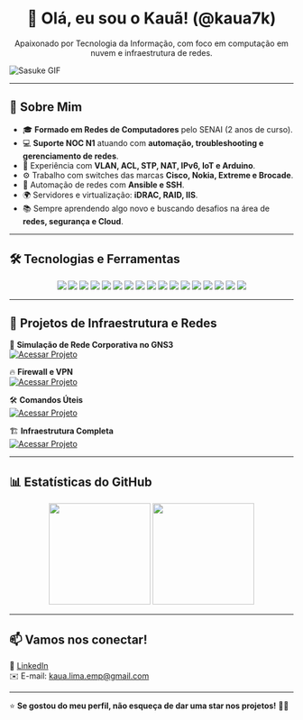 <h1 align="center">👋 Olá, eu sou o Kauã! (@kaua7k)</h1>
<p align="center">
  Apaixonado por Tecnologia da Informação, com foco em computação em nuvem e infraestrutura de redes.
</p>

![Sasuke GIF](https://media.giphy.com/media/11R5t1ItnjXPLO/giphy.gif)

---

## 🚀 Sobre Mim  
- 🎓 **Formado em Redes de Computadores** pelo SENAI (2 anos de curso).  
- 💻 **Suporte NOC N1** atuando com **automação, troubleshooting e gerenciamento de redes**.  
- 🔧 Experiência com **VLAN, ACL, STP, NAT, IPv6, IoT e Arduino**.  
- ⚙️ Trabalho com switches das marcas **Cisco, Nokia, Extreme e Brocade**.  
- 🤖 Automação de redes com **Ansible e SSH**.  
- 🌍 Servidores e virtualização: **iDRAC, RAID, IIS**.  
- 📚 Sempre aprendendo algo novo e buscando desafios na área de **redes, segurança e Cloud**.  

---

## 🛠️ Tecnologias e Ferramentas  

<div align="center">
  <img src="https://img.shields.io/badge/Linux-FCC624?style=for-the-badge&logo=linux&logoColor=black" />
  <img src="https://img.shields.io/badge/Cisco-1BA0D7?style=for-the-badge&logo=cisco&logoColor=white" />
  <img src="https://img.shields.io/badge/Ansible-EE0000?style=for-the-badge&logo=ansible&logoColor=white" />
  <img src="https://img.shields.io/badge/GitHub-181717?style=for-the-badge&logo=github&logoColor=white" />
  <img src="https://img.shields.io/badge/Python-3776AB?style=for-the-badge&logo=python&logoColor=white" />
  <img src="https://img.shields.io/badge/IPv6-004C97?style=for-the-badge&logo=ipv6&logoColor=white" />
  <img src="https://img.shields.io/badge/IoT-FF6F00?style=for-the-badge&logo=internet-of-things&logoColor=white" />
  <img src="https://img.shields.io/badge/AWS-232F3E?style=for-the-badge&logo=amazon-aws&logoColor=white" />
  <img src="https://img.shields.io/badge/Azure-0078D4?style=for-the-badge&logo=microsoft-azure&logoColor=white" />
  <img src="https://img.shields.io/badge/Docker-2496ED?style=for-the-badge&logo=docker&logoColor=white" />
  <img src="https://img.shields.io/badge/Kubernetes-326CE5?style=for-the-badge&logo=kubernetes&logoColor=white" />
  <img src="https://img.shields.io/badge/Zabbix-CC0000?style=for-the-badge&logo=zabbix&logoColor=white" />
  <img src="https://img.shields.io/badge/Prometheus-E6522C?style=for-the-badge&logo=prometheus&logoColor=white" />
  <img src="https://img.shields.io/badge/Grafana-F46800?style=for-the-badge&logo=grafana&logoColor=white" />
  <img src="https://img.shields.io/badge/Nagios-269539?style=for-the-badge&logo=nagios&logoColor=white" />
  <img src="https://img.shields.io/badge/TCP/IP-007396?style=for-the-badge&logo=internet-protocol&logoColor=white" />
  <img src="https://img.shields.io/badge/MikroTik-FF6600?style=for-the-badge&logo=mikrotik&logoColor=white" />
</div>

---

## 🔹 Projetos de Infraestrutura e Redes  

📌 **Simulação de Rede Corporativa no GNS3**  
[![Acessar Projeto](https://img.shields.io/badge/-Acessar%20Projeto-2ea44f?style=for-the-badge)](https://github.com/kaua7k/Rede-Corporativa)  

🔥 **Firewall e VPN**  
[![Acessar Projeto](https://img.shields.io/badge/-Acessar%20Projeto-2ea44f?style=for-the-badge)](https://github.com/kaua7k/Firewall-vpn.git)  

🛠️ **Comandos Úteis**  
[![Acessar Projeto](https://img.shields.io/badge/-Acessar%20Projeto-2ea44f?style=for-the-badge)](https://github.com/kaua7k/Comandos_Uteis.git)  

🏗️ **Infraestrutura Completa**  
[![Acessar Projeto](https://img.shields.io/badge/-Acessar%20Projeto-2ea44f?style=for-the-badge)](https://github.com/kaua7k/Infra-Completa.git)  

---

## 📊 Estatísticas do GitHub   

<div align="center">
  <img height="180em" src="https://github-readme-stats.vercel.app/api?username=kaua7k&show_icons=true&theme=tokyonight&include_all_commits=true&count_private=true"/>
  <img height="180em" src="https://github-readme-streak-stats.herokuapp.com/?user=kaua7k&theme=tokyonight"/>
</div>

---

## 📫 Vamos nos conectar!  

🔹 [LinkedIn](https://www.linkedin.com/in/kaua7k)  
✉️ E-mail: [kaua.lima.emp@gmail.com](mailto:kaua.lima.emp@gmail.com)  

---

⭐ **Se gostou do meu perfil, não esqueça de dar uma star nos projetos!** 🚀✨
